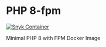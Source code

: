 # PHP 8-fpm

[![Snyk Container](https://github.com/jsdecena/php80-fpm/actions/workflows/snyk-container-analysis.yml/badge.svg)](https://github.com/jsdecena/php80-fpm/actions/workflows/snyk-container-analysis.yml)

Minimal PHP 8 with FPM Docker Image
